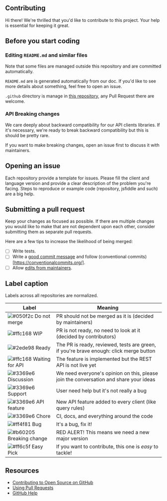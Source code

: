 ## Contributing

Hi there! We're thrilled that you'd like to contribute to this project.
Your help is essential for keeping it great.

## Before you start coding

### Editing `README.md` and similar files

Note that some files are managed outside this repository and are committed automatically.

`README.md` are is generated automatically from our doc. If you'd like to see more details about something, feel free to open an issue.

`.github` directory is manage in [this repository](https://github.com/algolia/algoliasearch-client-common), any Pull Request there are welcome.

### API Breaking changes

We care deeply about backward compatibility for our API clients libraries. If it's necessary, we're ready to break backward compatibility but this is should be pretty rare.

If you want to make breaking changes, open an issue first to discuss it with maintainers.

## Opening an issue

Each repository provide a template for issues. Please fill the client and language version and provide a clear description of the problem you're facing. Steps to reproduce or example code (repository, jsfiddle and such) are a big help.

## Submitting a pull request

Keep your changes as focused as possible. If there are multiple changes you would like to make that are not dependent upon each other, consider submitting them as separate pull requests.

Here are a few tips to increase the likelihood of being merged:

- [ ] Write tests.
- [ ] Write a [good commit message](http://tbaggery.com/2008/04/19/a-note-about-git-commit-messages.html) and follow (conventional commits)[https://conventionalcommits.org/].
- [ ] Allow [edits from maintainers](https://blog.github.com/2016-09-07-improving-collaboration-with-forks/).

## Label caption

Labels across all repositories are normalized.

| Label                                                                    | Meaning                                                                                |
|--------------------------------------------------------------------------|----------------------------------------------------------------------------------------|
| ![#050f2c](https://placehold.it/15/050f2c/000000?text=+) Do not merge    | PR should not be merged as it is (decided by maintainers)                                       |
| ![#ffc168](https://placehold.it/15/ffc168/000000?text=+) WIP             | PR is not ready, no need to look at it (decided by contributors)                       |
| ![#2ede98](https://placehold.it/15/2ede98/000000?text=+) Ready           | The PR is ready, reviewed, tests are green, if you're brave enough: click merge button |
| ![#ffc168](https://placehold.it/15/ffc168/000000?text=+) Waiting for API | The feature is implemented but the REST API is not live yet                            |
| ![#3369e6](https://placehold.it/15/3369e6/000000?text=+) Discussion      | We need everyone's opinion on this, please join the conversation and share your ideas  |
| ![#3369e6](https://placehold.it/15/3369e6/000000?text=+) Support         | User need help but it's not really a bug                                               |
| ![#3369e6](https://placehold.it/15/3369e6/000000?text=+) API feature     | New API feature added to every client (like query rules)                               |
| ![#3369e6](https://placehold.it/15/3369e6/000000?text=+) Chore           | CI, docs, and everything around the code                                               |
| ![#ff4f81](https://placehold.it/15/ff4f81/000000?text=+) Bug             | It's a bug, fix it!                                                                    |
| ![#b60205](https://placehold.it/15/b60205/000000?text=+) Breaking change | RED ALERT! This means we need a new major version                                      |
| ![#ff6c5f](https://placehold.it/15/ff6c5f/000000?text=+) Easy Pick       | If you want to contribute, this one is _easy_ to tackle!                               |

## Resources

- [Contributing to Open Source on GitHub](https://guides.github.com/activities/contributing-to-open-source/)
- [Using Pull Requests](https://help.github.com/articles/using-pull-requests/)
- [GitHub Help](https://help.github.com)
